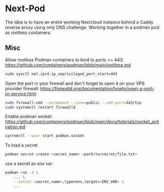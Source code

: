 # Next-Pod
The idea is to have an entire working Nextcloud instance behind a Caddy reverse proxy using only DNS challenge. Working together in a podman pod as rootless containers.

## Misc
Allow rootless Podman containers to bind to ports >= 443:
https://github.com/containers/podman/blob/main/rootless.md
```sh
sudo sysctl net.ipv4.ip_unprivileged_port_start=443
```

Open the port in your firewall and don't forget to open it on your VPS provider firewall:
https://firewalld.org/documentation/howto/open-a-port-or-service.html
```sh
sudo firewall-cmd --permanent --zone=public --add-port=443/tcp
sudo systemctl restart firewalld
```

Enable podman socket:
https://github.com/containers/podman/blob/main/docs/tutorials/socket_activation.md
```sh
systemctl --user start podman.socket
```

To load a secret
```sh
podman secret create <secret_name> <path/to/secret/file.txt>
```

use a secret as env var:
```sh
podman run -d \
    ... \
    --secret <secret_name>,type=env,target=<ENV_VAR> \
    ...
```